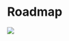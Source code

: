 # Roadmap

![](https://github.com/esteem8app/esteem8app.github.io/blob/master/docs/work-the-system/strategies/development-strategies/esteem8-roadmap.png?raw=true)